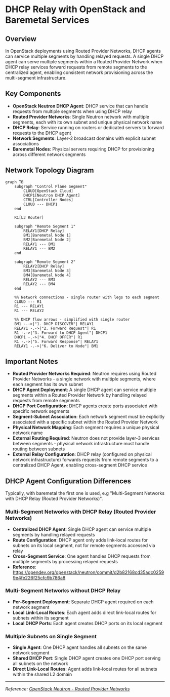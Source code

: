 # DHCP Relay with OpenStack and Baremetal Services

## Overview

In OpenStack deployments using Routed Provider Networks, DHCP agents can service multiple segments by handling relayed requests. A single DHCP agent can serve multiple segments within a Routed Provider Network when DHCP relay services forward requests from remote segments to the centralized agent, enabling consistent network provisioning across the multi-segment infrastructure.

## Key Components

- **OpenStack Neutron DHCP Agent**: DHCP service that can handle requests from multiple segments when using DHCP relay
- **Routed Provider Networks**: Single Neutron network with multiple segments, each with its own subnet and unique physical network name
- **DHCP Relay**: Service running on routers or dedicated servers to forward requests to the DHCP agent
- **Network Segments**: Layer-2 broadcast domains with explicit subnet associations
- **Baremetal Nodes**: Physical servers requiring DHCP for provisioning across different network segments

## Network Topology Diagram

```mermaid
graph TB
    subgraph "Control Plane Segment"
        CLOUD[OpenStack Cloud]
        DHCP1[Neutron DHCP Agent]
        CTRL[Controller Nodes]
        CLOUD --- DHCP1
    end
    
    R1[L3 Router]
    
    subgraph "Remote Segment 1"
        RELAY1[DHCP Relay]
        BM1[Baremetal Node 1]
        BM2[Baremetal Node 2]
        RELAY1 --- BM1
        RELAY1 --- BM2
    end
    
    subgraph "Remote Segment 2"
        RELAY2[DHCP Relay]
        BM3[Baremetal Node 3]
        BM4[Baremetal Node 4]
        RELAY2 --- BM3
        RELAY2 --- BM4
    end
    
    %% Network connections - single router with legs to each segment
    CLOUD --- R1
    R1 --- RELAY1
    R1 --- RELAY2
    
    %% DHCP flow arrows - simplified with single router
    BM1 -.->|"1. DHCP DISCOVER"| RELAY1
    RELAY1 -.->|"2. Forward Request"| R1
    R1 -.->|"3. Forward to DHCP Agent"| DHCP1
    DHCP1 -.->|"4. DHCP OFFER"| R1
    R1 -.->|"5. Forward Response"| RELAY1
    RELAY1 -.->|"6. Deliver to Node"| BM1
```

## Important Notes

- **Routed Provider Networks Required**: Neutron requires using Routed Provider Networks - a single network with multiple segments, where each segment has its own subnet
- **DHCP Agent Deployment**: A single DHCP agent can service multiple segments within a Routed Provider Network by handling relayed requests from remote segments
- **DHCP Port Configuration**: DHCP agents create ports associated with specific network segments
- **Segment-Subnet Association**: Each network segment must be explicitly associated with a specific subnet within the Routed Provider Network
- **Physical Network Mapping**: Each segment requires a unique physical network name
- **External Routing Required**: Neutron does not provide layer-3 services between segments - physical network infrastructure must handle routing between subnets
- **External Relay Configuration**: DHCP relay (configured on physical network infrastructure) forwards requests from remote segments to a centralized DHCP Agent, enabling cross-segment DHCP service


## DHCP Agent Configuration Differences

Typically, with baremetal the first one is used, e.g "Multi-Segment Networks with DHCP Relay (Routed Provider Networks)".

### Multi-Segment Networks with DHCP Relay (Routed Provider Networks)
- **Centralized DHCP Agent**: Single DHCP agent can service multiple segments by handling relayed requests
- **Route Configuration**: DHCP agent only adds link-local routes for subnets on its local segment, not for remote segments accessed via relay
- **Cross-Segment Service**: One agent handles DHCP requests from multiple segments by processing relayed requests
- **Reference**: https://opendev.org/openstack/neutron/commit/d2b82168cd35adc02599e4fe226f25cfc9b786a8 


### Multi-Segment Networks without DHCP Relay
- **Per-Segment Deployment**: Separate DHCP agent required on each network segment
- **Local Link-Local Routes**: Each agent adds direct link-local routes for subnets within its segment
- **Local DHCP Ports**: Each agent creates DHCP ports on its local segment

### Multiple Subnets on Single Segment
- **Single Agent**: One DHCP agent handles all subnets on the same network segment
- **Shared DHCP Port**: Single DHCP agent creates one DHCP port serving all subnets on the network
- **Direct Link-Local Routes**: Agent adds link-local routes for all subnets within the shared L2 domain

---

*Reference: [OpenStack Neutron - Routed Provider Networks](https://docs.openstack.org/neutron/latest/admin/config-routed-networks.html)*
